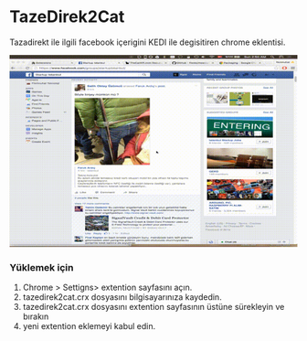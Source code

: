 # TazeDirek2Cat

Tazadirekt ile ilgili facebook içerigini KEDI ile degisitiren chrome eklentisi.

![ScreanShot](https://raw.githubusercontent.com/sumnulu/TazeDirek2Cat/master/out2.gif)

### Yüklemek için

1. Chrome > Settigns> extention sayfasını açın.
3. tazedirek2cat.crx dosyasını bilgisayarınıza kaydedin.
3. tazedirek2cat.crx dosyasını extention sayfasının üstüne sürekleyin ve bırakın
4. yeni extention eklemeyi kabul edin.

